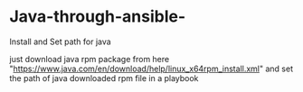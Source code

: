 # Java-through-ansible-
Install and Set path for java  

just download java rpm package from here "https://www.java.com/en/download/help/linux_x64rpm_install.xml"
and 
set the path of java downloaded rpm file in a playbook
